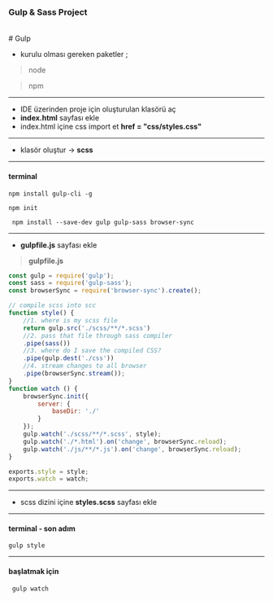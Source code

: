 ### Gulp & Sass Project
<br>
# Gulp

* kurulu olması gereken paketler ;

> node

> npm

---

*  IDE üzerinden proje için oluşturulan klasörü aç
* <b>index.html</b> sayfası ekle
* index.html içine css import et <b>href = "css/styles.css"</b>

---
* klasör oluştur -> <b>scss</b>
---

#### terminal

``` npm install gulp-cli -g ```

``` npm init ```

``` npm install --save-dev gulp gulp-sass browser-sync```

---

* <b>gulpfile.js</b> sayfası ekle

> <b>gulpfile.js</b>

```js
const gulp = require('gulp');
const sass = require('gulp-sass');
const browserSync = require('browser-sync').create();

// compile scss into scc
function style() {
    //1. where is my scss file
    return gulp.src('./scss/**/*.scss')
    //2. pass that file through sass compiler
    .pipe(sass())
    //3. where do I save the compiled CSS?
    .pipe(gulp.dest('./css'))
    //4. stream changes to all browser
    .pipe(browserSync.stream());
}
function watch () {
    browserSync.init({
        server: {
            baseDir: './'
        }
    });
    gulp.watch('./scss/**/*.scss', style);
    gulp.watch('./*.html').on('change', browserSync.reload);
    gulp.watch('./js/**/*.js').on('change', browserSync.reload);
}

exports.style = style;
exports.watch = watch;
```

---

* scss dizini içine <b>styles.scss</b> sayfası ekle

---

#### terminal - son adım

```gulp style```

---

#### başlatmak için

``` gulp watch```






 
